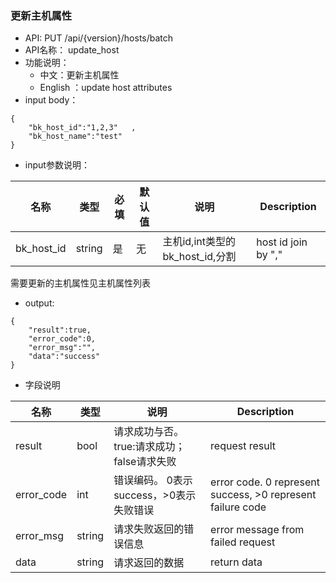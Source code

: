 


###  更新主机属性

* API: PUT /api/{version}/hosts/batch
* API名称： update_host
* 功能说明：
	* 中文：更新主机属性
	* English ：update host attributes
* input body：
```
{
    "bk_host_id":"1,2,3"   ,
    "bk_host_name":"test"
}
```

* input参数说明：

| 名称  | 类型 |必填| 默认值 | 说明 | Description|
| ---  | ---  | --- |---  | --- | --- |
|bk_host_id| string| 是|无|主机id,int类型的bk_host_id,分割 | host id join by ","|
需要更新的主机属性见主机属性列表

* output:
```
{
    "result":true,
    "error_code":0,
    "error_msg":"",
    "data":"success"
}
```

* 字段说明

| 名称  | 类型  | 说明 |Description|
|---|---|---|---|
| result | bool | 请求成功与否。true:请求成功；false请求失败 |request result|
| error_code | int | 错误编码。 0表示success，>0表示失败错误 |error code. 0 represent success, >0 represent failure code |
| error_msg | string | 请求失败返回的错误信息 |error message from failed request|
| data | string| 请求返回的数据 |return data|


